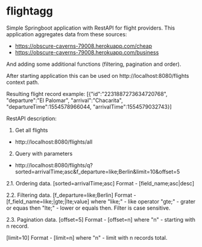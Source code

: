 # flightagg
Simple Springboot application with RestAPI for flight providers. This application aggregates data from these sources:
- https://obscure-caverns-79008.herokuapp.com/cheap
- https://obscure-caverns-79008.herokuapp.com/business

And adding some additional functions (filtering, pagination and order).

After starting application this can be used on 
  http://localhost:8080/flights
context path.

Resulting flight record example:
[{"id":"2231887273634720768",
  "departure":"El Palomar",
  "arrival":"Chacarita",
  "departureTime":1554578966044,
  "arrivalTime":1554579032743}]

RestAPI description:
1. Get all flights
- http://localhost:8080/flights/all

2. Query with parameters
- http://localhost:8080/flights/q?sorted=arrivalTime;asc&f_departure=like;Berlin&limit=10&offset=5

2.1. Ordering data. 
 [sorted=arrivalTime;asc]
 Format - [field_name;asc|desc]
 
2.2. Filtering data.
 [f_departure=like;Berlin]
 Format - [f_field_name=like;|gte;|lte;value]
where "like;" - like operator
      "gte;" - grater or equas then
      "lte;" - lower or equals then.
Filter is case sensitive.

2.3. Pagination data.
  [offset=5]
  Format - [offset=n]
 where "n" - starting with n record.
 
  [limit=10]
  Format - [limit=n]
 where "n" - limit with n records total.
